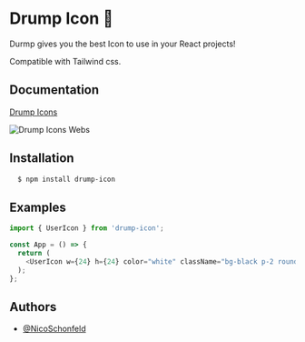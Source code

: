 # Drump Icon 🥁

Durmp gives you the best Icon to use in your React projects!

Compatible with Tailwind css.

## Documentation

[Drump Icons](https://drump-icons.vercel.app/)

![Drump Icons Webs](https://drump-icons.vercel.app/Drump-Icons.png)

## Installation

```bash
  $ npm install drump-icon
```

## Examples

```javascript
import { UserIcon } from 'drump-icon';

const App = () => {
  return (
    <UserIcon w={24} h={24} color="white" className="bg-black p-2 rounded-md" />
  );
};
```

## Authors

- [@NicoSchonfeld](https://nicoschonfeld.vercel.app/)
